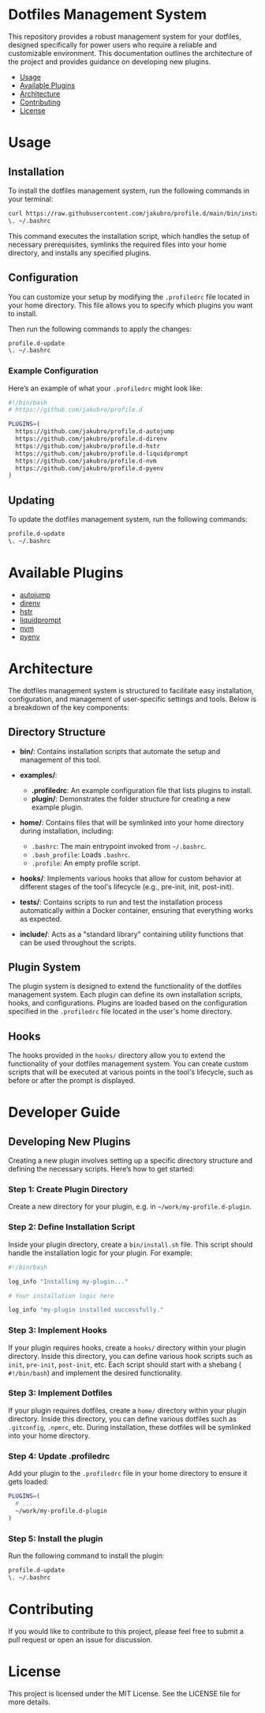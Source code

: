 # Dotfiles Management System

This repository provides a robust management system for your dotfiles, designed specifically for power users who require
a reliable and customizable environment. This documentation outlines the architecture of the project and provides
guidance on developing new plugins.

* [Usage](#usage)
* [Available Plugins](#available-plugins)
* [Architecture](#architecture)
* [Contributing](#contributing)
* [License](#license)

# Usage

## Installation

To install the dotfiles management system, run the following commands in your terminal:

```bash
curl https://raw.githubusercontent.com/jakubro/profile.d/main/bin/install.sh | bash
\. ~/.bashrc
```

This command executes the installation script, which handles the setup of necessary prerequisites, symlinks the required
files into your home directory, and installs any specified plugins.

## Configuration

You can customize your setup by modifying the `.profiledrc` file located in your home directory. This file allows you to
specify which plugins you want to install.

Then run the following commands to apply the changes:

```bash
profile.d-update
\. ~/.bashrc
```

### Example Configuration

Here’s an example of what your `.profiledrc` might look like:

```bash
#!/bin/bash
# https://github.com/jakubro/profile.d

PLUGINS=(
  https://github.com/jakubro/profile.d-autojump
  https://github.com/jakubro/profile.d-direnv
  https://github.com/jakubro/profile.d-hstr
  https://github.com/jakubro/profile.d-liquidprompt
  https://github.com/jakubro/profile.d-nvm
  https://github.com/jakubro/profile.d-pyenv
)
```

## Updating

To update the dotfiles management system, run the following commands:

```bash
profile.d-update
\. ~/.bashrc
```

# Available Plugins

* [autojump](https://github.com/jakubro/profile.d-autojump)
* [direnv](https://github.com/jakubro/profile.d-direnv)
* [hstr](https://github.com/jakubro/profile.d-hstr)
* [liquidprompt](https://github.com/jakubro/profile.d-liquidprompt)
* [nvm](https://github.com/jakubro/profile.d-nvm)
* [pyenv](https://github.com/jakubro/profile.d-pyenv)

# Architecture

The dotfiles management system is structured to facilitate easy installation, configuration, and management of
user-specific settings and tools. Below is a breakdown of the key components:

## Directory Structure

- **bin/**: Contains installation scripts that automate the setup and management of this tool.

- **examples/**:
    - **.profiledrc**: An example configuration file that lists plugins to install.
    - **plugin/**: Demonstrates the folder structure for creating a new example plugin.

- **home/**: Contains files that will be symlinked into your home directory during installation, including:
    - `.bashrc`: The main entrypoint invoked from `~/.bashrc`.
    - `.bash_profile`: Loads `.bashrc`.
    - `.profile`: An empty profile script.

- **hooks/**: Implements various hooks that allow for custom behavior at different stages of the tool's lifecycle (e.g.,
  pre-init, init, post-init).

- **tests/**: Contains scripts to run and test the installation process automatically within a Docker container,
  ensuring that everything works as expected.

- **include/**: Acts as a "standard library" containing utility functions that can be used throughout the scripts.

## Plugin System

The plugin system is designed to extend the functionality of the dotfiles management system. Each plugin can define its
own installation scripts, hooks, and configurations. Plugins are loaded based on the configuration specified in the
`.profiledrc` file located in the user's home directory.

## Hooks

The hooks provided in the `hooks/` directory allow you to extend the functionality of your dotfiles management system.
You can create custom scripts that will be executed at various points in the tool's lifecycle, such as before or after
the prompt is displayed.

# Developer Guide

## Developing New Plugins

Creating a new plugin involves setting up a specific directory structure and defining the necessary scripts. Here’s how
to get started:

### Step 1: Create Plugin Directory

Create a new directory for your plugin, e.g. in `~/work/my-profile.d-plugin`.

### Step 2: Define Installation Script

Inside your plugin directory, create a `bin/install.sh` file. This script should handle the installation logic for your
plugin. For example:

```bash
#!/bin/bash

log_info "Installing my-plugin..."

# Your installation logic here

log_info "my-plugin installed successfully."
```

### Step 3: Implement Hooks

If your plugin requires hooks, create a `hooks/` directory within your plugin directory. Inside this directory, you can
define various hook scripts such as `init`, `pre-init`, `post-init`, etc. Each script should start with a shebang (
`#!/bin/bash`) and implement the desired functionality.

### Step 3: Implement Dotfiles

If your plugin requires dotfiles, create a `home/` directory within your plugin directory. Inside this directory, you
can define various dotfiles such as `.gitconfig`, `.npmrc`, etc. During installation, these dotfiles will be symlinked
into your home directory.

### Step 4: Update .profiledrc

Add your plugin to the `.profiledrc` file in your home directory to ensure it gets loaded:

```bash
PLUGINS=(
  # ...
  ~/work/my-profile.d-plugin
)
```

### Step 5: Install the plugin

Run the following command to install the plugin:

```bash
profile.d-update
\. ~/.bashrc
```

# Contributing

If you would like to contribute to this project, please feel free to submit a pull request or open an issue for
discussion.

# License

This project is licensed under the MIT License. See the LICENSE file for more details.
